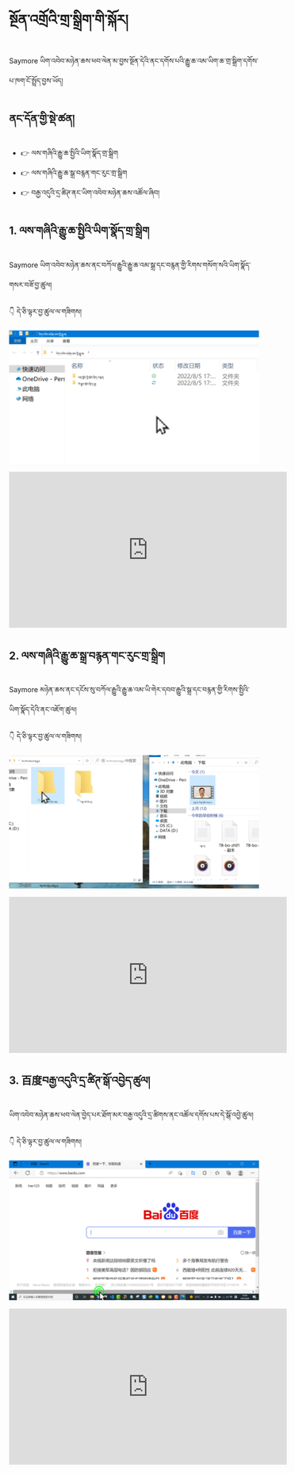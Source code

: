 # སྔོན་འགྲོའི་གྲ་སྒྲིག་གི་སྐོར།

Saymore ཡིག་འབེབ་མཉེན་ཆས་ཕབ་ལེན་མ་བྱས་སྔོན་དེའི་ནང་དགོས་པའི་རྒྱུ་ཆ་འམ་ཡིག་ཆ་གྲ་སྒྲིག་དགོས་པ་ཁག་ངོ་སྤྲོད་བྱས་ཡོད།

## ནང་དོན་གྱི་སྡེ་ཚན།

- 👉 ལས་གཞིའི་རྒྱུ་ཆ་སྤྱིའི་ཡིག་སྣོད་གྲ་སྒྲིག
- 👉 ལས་གཞིའི་རྒྱུ་ཆ་སྒྲ་བརྙན་གང་རུང་གྲ་སྒྲིག
- 👉 བརྒྱ་འདུའི་དྲ་ཚིཊ་ནང་ཡིག་འབེབ་མཉེན་ཆས་འཚོལ་ཞིབ།

## 1. ལས་གཞིའི་རྒྱུ་ཆ་སྤྱིའི་ཡིག་སྣོད་གྲ་སྒྲིག

Saymore ཡིག་འབེབ་མཉེན་ཆས་ནང་བཀོལ་རྒྱུའི་རྒྱུ་ཆ་འམ་སྒྲ་དང་བརྙན་གྱི་རིགས་གསོག་སའི་ཡིག་སྣོད་གསར་བཟོ་བྱ་ཚུལ།

👇 དེ་ཅི་ལྟར་བྱ་ཚུལ་ལ་གཟིགས།

![800](images/000001.png)

<p align="center">
<iframe width="560" height="315" src="https://www.youtube.com/embed/ttFDw1e8ygY" title="YouTube video player" frameborder="0" allow="accelerometer; autoplay; clipboard-write; encrypted-media; gyroscope; picture-in-picture" allowfullscreen></iframe>
</p>

## 2. ལས་གཞིའི་རྒྱུ་ཆ་སྒྲ་བརྙན་གང་རུང་གྲ་སྒྲིག

Saymore མཉེན་ཆས་ནང་དངོས་སུ་བཀོལ་རྒྱུའི་རྒྱུ་ཆ་འམ་ཡི་གེར་དབབ་རྒྱུའི་སྒྲ་དང་བརྙན་གྱི་རིགས་སྤྱིའི་ཡིག་སྣོད་དེའི་ནང་འཇོག་ཚུལ།

👇 དེ་ཅི་ལྟར་བྱ་ཚུལ་ལ་གཟིགས།

![800](images/000002.png)

<p align="center">
<iframe width="560" height="315" src="https://www.youtube.com/embed/fKhqVvXoL1E" title="YouTube video player" frameborder="0" allow="accelerometer; autoplay; clipboard-write; encrypted-media; gyroscope; picture-in-picture" allowfullscreen></iframe>
</p>

## 3. 百度བརྒྱ་འདུའི་དྲ་ཚིཊ་སྒོ་འབྱེད་ཚུལ།

ཡིག་འབེབ་མཉེན་ཆས་ཕབ་ལེན་བྱེད་པར་ཐོག་མར་བརྒྱ་འདུའི་དྲ་ཚིགས་ནང་འཚོལ་དགོས་པས་དེ་སྒོ་འབྱེ་ཚུལ།

👇 དེ་ཅི་ལྟར་བྱ་ཚུལ་ལ་གཟིགས།

![800](images/000003.png)
 
<p align="center">
<iframe width="560" height="315" src="https://www.youtube.com/embed/cUukYXITYFg" title="YouTube video player" frameborder="0" allow="accelerometer; autoplay; clipboard-write; encrypted-media; gyroscope; picture-in-picture" allowfullscreen></iframe>
</p>